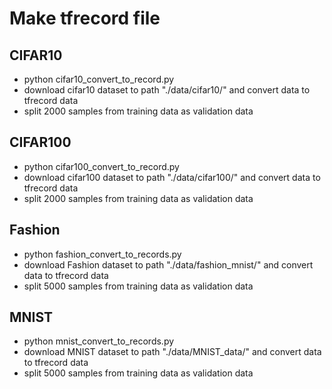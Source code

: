 # Make tfrecord file

## CIFAR10
* python cifar10_convert_to_record.py
* download cifar10 dataset to path "./data/cifar10/" and convert data to tfrecord data
* split 2000 samples from training data as validation data

## CIFAR100
* python cifar100_convert_to_record.py
* download cifar100 dataset to path "./data/cifar100/" and convert data to tfrecord data
* split 2000 samples from training data as validation data

## Fashion
* python fashion_convert_to_records.py
* download Fashion dataset to path "./data/fashion_mnist/" and convert data to tfrecord data
* split 5000 samples from training data as validation data

## MNIST
* python  mnist_convert_to_records.py
* download MNIST dataset to path "./data/MNIST_data/" and convert data to tfrecord data
* split 5000 samples from training data as validation data
